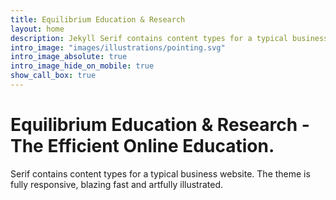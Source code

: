 ```yaml
---
title: Equilibrium Education & Research
layout: home
description: Jekyll Serif contains content types for a typical business website. The theme is fully responsive, blazing fast and artfully illustrated.
intro_image: "images/illustrations/pointing.svg"
intro_image_absolute: true
intro_image_hide_on_mobile: true
show_call_box: true
---
```


# Equilibrium Education & Research - The Efficient Online Education.

Serif contains content types for a typical business website. The theme is fully responsive, blazing fast and artfully illustrated.

